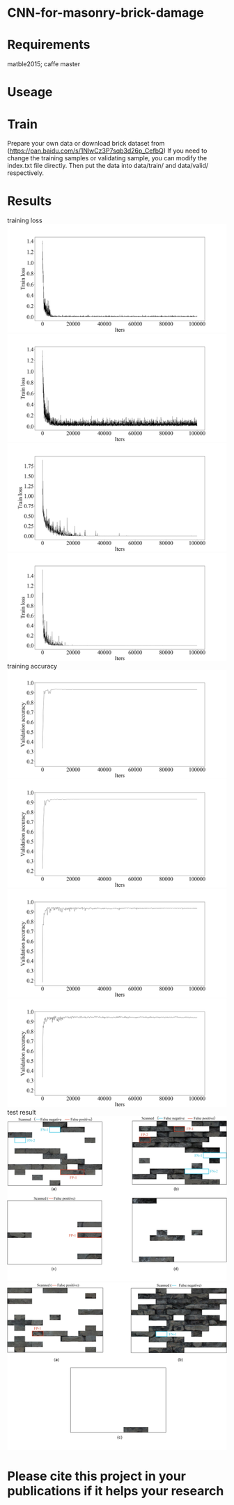# CNN-for-masonry-brick-damage
# Requirements
matble2015; 
caffe master
# Useage
# Train 

Prepare your own data or download brick dataset from (https://pan.baidu.com/s/1NlwCz3P7sqb3d26p_CefbQ) If you need to change the training samples or validating sample, you can modify the index.txt file directly. Then put the data into data/train/ and data/valid/ respectively.

# Results
training loss 
![Alt text](https://github.com/DeepDlut/CNN-for-masonry-brick-damage/raw/master/results/alexnetxiao/loss.png)
![Alt text](https://github.com/DeepDlut/CNN-for-masonry-brick-damage/raw/master/results/alexnetda/loss.png)
![Alt text](https://github.com/DeepDlut/CNN-for-masonry-brick-damage/raw/master/results/googlenetxiao/loss.png)
![Alt text](https://github.com/DeepDlut/CNN-for-masonry-brick-damage/raw/master/results/googlenetda/loss.png)
training accuracy 
![Alt text](https://github.com/DeepDlut/CNN-for-masonry-brick-damage/raw/master/results/alexnetxiao/accuracy.png)
![Alt text](https://github.com/DeepDlut/CNN-for-masonry-brick-damage/raw/master/results/alexnetda/accuracy.png)
![Alt text](https://github.com/DeepDlut/CNN-for-masonry-brick-damage/raw/master/results/googlenetxiao/accuracy.png)
![Alt text](https://github.com/DeepDlut/CNN-for-masonry-brick-damage/raw/master/results/googlenetda/accuracy.png)
test result
![Alt text](https://github.com/DeepDlut/CNN-for-masonry-brick-damage/raw/master/results/result1.png)
![Alt text](https://github.com/DeepDlut/CNN-for-masonry-brick-damage/raw/master/results/result2.png)
# Please cite this project in your publications if it helps your research
